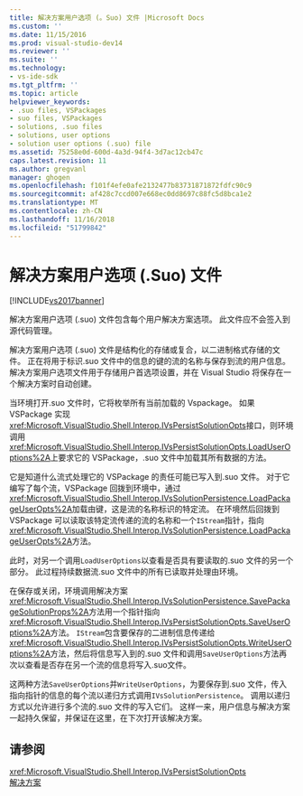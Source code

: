 ```yaml
---
title: 解决方案用户选项 (。Suo) 文件 |Microsoft Docs
ms.custom: ''
ms.date: 11/15/2016
ms.prod: visual-studio-dev14
ms.reviewer: ''
ms.suite: ''
ms.technology:
- vs-ide-sdk
ms.tgt_pltfrm: ''
ms.topic: article
helpviewer_keywords:
- .suo files, VSPackages
- suo files, VSPackages
- solutions, .suo files
- solutions, user options
- solution user options (.suo) file
ms.assetid: 75258e0d-600d-4a3d-94f4-3d7ac12cb47c
caps.latest.revision: 11
ms.author: gregvanl
manager: ghogen
ms.openlocfilehash: f101f4efe0afe2132477b83731871872fdfc90c9
ms.sourcegitcommit: af428c7ccd007e668ec0dd8697c88fc5d8bca1e2
ms.translationtype: MT
ms.contentlocale: zh-CN
ms.lasthandoff: 11/16/2018
ms.locfileid: "51799842"
---
```

# <a name="solution-user-options-suo-file"></a>解决方案用户选项 (.Suo) 文件
[!INCLUDE[vs2017banner](../../includes/vs2017banner.md)]

解决方案用户选项 (.suo) 文件包含每个用户解决方案选项。 此文件应不会签入到源代码管理。  
  
 解决方案用户选项 (.suo) 文件是结构化的存储或复合，以二进制格式存储的文件。 正在将用于标识.suo 文件中的信息的键的流的名称与保存到流的用户信息。 解决方案用户选项文件用于存储用户首选项设置，并在 Visual Studio 将保存在一个解决方案时自动创建。  
  
 当环境打开.suo 文件时，它将枚举所有当前加载的 Vspackage。 如果 VSPackage 实现<xref:Microsoft.VisualStudio.Shell.Interop.IVsPersistSolutionOpts>接口，则环境调用<xref:Microsoft.VisualStudio.Shell.Interop.IVsPersistSolutionOpts.LoadUserOptions%2A>上要求它的 VSPackage，.suo 文件中加载其所有数据的方法。  
  
 它是知道什么流式处理它的 VSPackage 的责任可能已写入到.suo 文件。 对于它编写了每个流，VSPackage 回拨到环境中，通过<xref:Microsoft.VisualStudio.Shell.Interop.IVsSolutionPersistence.LoadPackageUserOpts%2A>加载由键，这是流的名称标识的特定流。 在环境然后回拨到 VSPackage 可以读取该特定流传递的流的名称和一个`IStream`指针，指向<xref:Microsoft.VisualStudio.Shell.Interop.IVsSolutionPersistence.LoadPackageUserOpts%2A>方法。  
  
 此时，对另一个调用`LoadUserOptions`以查看是否具有要读取的.suo 文件的另一个部分。 此过程持续数据流.suo 文件中的所有已读取并处理由环境。  
  
 在保存或关闭，环境调用解决方案<xref:Microsoft.VisualStudio.Shell.Interop.IVsSolutionPersistence.SavePackageSolutionProps%2A>方法用一个指针指向<xref:Microsoft.VisualStudio.Shell.Interop.IVsPersistSolutionOpts.SaveUserOptions%2A>方法。 `IStream`包含要保存的二进制信息传递给<xref:Microsoft.VisualStudio.Shell.Interop.IVsPersistSolutionOpts.WriteUserOptions%2A>方法，然后将信息写入到的.suo 文件和调用`SaveUserOptions`方法再次以查看是否存在另一个流的信息将写入.suo文件。  
  
 这两种方法`SaveUserOptions`并`WriteUserOptions`，为要保存到.suo 文件，传入指向指针的信息的每个流以递归方式调用`IVsSolutionPersistence`。 调用以递归方式以允许进行多个流的.suo 文件的写入它们。 这样一来，用户信息与解决方案一起持久保留，并保证在这里，在下次打开该解决方案。  
  
## <a name="see-also"></a>请参阅  
 <xref:Microsoft.VisualStudio.Shell.Interop.IVsPersistSolutionOpts>   
 [解决方案](../../extensibility/internals/solutions.md)


